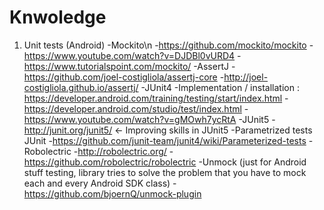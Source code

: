 # Knwoledge
1) Unit tests (Android)
    -Mockito\n
      -https://github.com/mockito/mockito
      -https://www.youtube.com/watch?v=DJDBl0vURD4
      -https://www.tutorialspoint.com/mockito/
    -AssertJ
      -https://github.com/joel-costigliola/assertj-core
      -http://joel-costigliola.github.io/assertj/
    -JUnit4
      -Implementation / installation : https://developer.android.com/training/testing/start/index.html
      -https://developer.android.com/studio/test/index.html
      -https://www.youtube.com/watch?v=gMOwh7ycRtA
    -JUnit5
      -http://junit.org/junit5/ <- Improving skills in JUnit5
    -Parametrized tests JUnit
      -https://github.com/junit-team/junit4/wiki/Parameterized-tests
    -Robolectric
      -http://robolectric.org/
      -https://github.com/robolectric/robolectric
    -Unmock (just for Android stuff testing, library tries to solve the problem that you have to mock each and every Android SDK class)
      -https://github.com/bjoernQ/unmock-plugin
      
